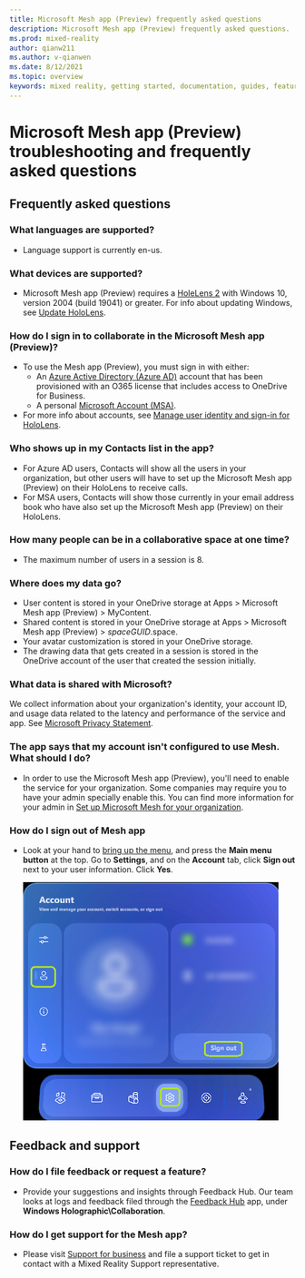 ```yaml
---
title: Microsoft Mesh app (Preview) frequently asked questions
description: Microsoft Mesh app (Preview) frequently asked questions.
ms.prod: mixed-reality
author: qianw211    
ms.author: v-qianwen
ms.date: 8/12/2021
ms.topic: overview
keywords: mixed reality, getting started, documentation, guides, features, holograms
---
```

# Microsoft Mesh app (Preview) troubleshooting and frequently asked questions

## Frequently asked questions

### What languages are supported?

- Language support is currently en-us.

### What devices are supported?

- Microsoft Mesh app (Preview) requires a [HoleLens 2](/hololens/hololens2-options) with Windows 10, version 2004 (build 19041) or greater. For info about updating Windows, see [Update HoloLens](/hololens/hololens-update-hololens).

### How do I sign in to collaborate in the Microsoft Mesh app (Preview)?

- To use the Mesh app (Preview), you must sign in with either:
  - An [Azure Active Directory (Azure AD)](/azure/active-directory/) account that has been provisioned with an O365 license that includes access to OneDrive for Business.
  - A personal [Microsoft Account (MSA)](/windows/security/identity-protection/access-control/microsoft-accounts).
- For more info about accounts, see [Manage user identity and sign-in for HoloLens](/hololens/hololens-identity).

### Who shows up in my Contacts list in the app?

- For Azure AD users, Contacts will show all the users in your organization, but other users will have to set up the Microsoft Mesh app (Preview) on their HoloLens to receive calls.
- For MSA users, Contacts will show those currently in your email address book who have also set up the Microsoft Mesh app (Preview) on their HoloLens.

### How many people can be in a collaborative space at one time?

- The maximum number of users in a session is 8.

### Where does my data go?

- User content is stored in your OneDrive storage at Apps > Microsoft Mesh app (Preview) > MyContent.
- Shared content is stored in your OneDrive storage at Apps > Microsoft Mesh app (Preview) > _spaceGUID_.space.
- Your avatar customization is stored in your OneDrive storage.
- The drawing data that gets created in a session is stored in the OneDrive account of the user that created the session initially.

### What data is shared with Microsoft?

We collect information about your organization's identity, your account ID, and usage data related to the latency and performance of the service and app. See [Microsoft Privacy Statement](https://privacy.microsoft.com/privacystatement).

### The app says that my account isn't configured to use Mesh. What should I do?

- In order to use the Microsoft Mesh app (Preview), you'll need to enable the service for your organization. Some companies may require you to have your admin specially enable this. You can find more information for your admin in [Set up Microsoft Mesh for your organization](../provisioning.md).

### How do I sign out of Mesh app

- Look at your hand to [bring up the menu](use-mesh/use-mesh.md#the-hand-menu), and press the **Main menu button** at the top.  Go to **Settings**, and on the **Account** tab, click **Sign out** next to your user information.  Click **Yes**.

    ![Screenshot of the **settings** tab.](media\mesh-app-sign-out.png)

## Feedback and support

### How do I file feedback or request a feature?

- Provide your suggestions and insights through Feedback Hub. Our team looks at logs and feedback filed through the [Feedback Hub](/hololens/hololens-feedback) app, under **Windows Holographic\Collaboration**.

### How do I get support for the Mesh app?

- Please visit [Support for business](https://support.serviceshub.microsoft.com/supportforbusiness/) and file a support ticket to get in contact with a Mixed Reality Support representative.
